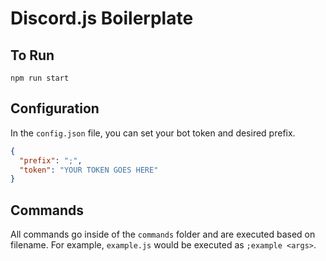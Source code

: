 # Discord.js Boilerplate

## To Run
```
npm run start
```

## Configuration

In the ` config.json ` file, you can set your bot token and desired prefix.

```JSON
{
  "prefix": ";",
  "token": "YOUR TOKEN GOES HERE"
}
```

## Commands

All commands go inside of the ` commands ` folder and are executed based on filename. For example, ` example.js ` would be executed as ` ;example <args> `.